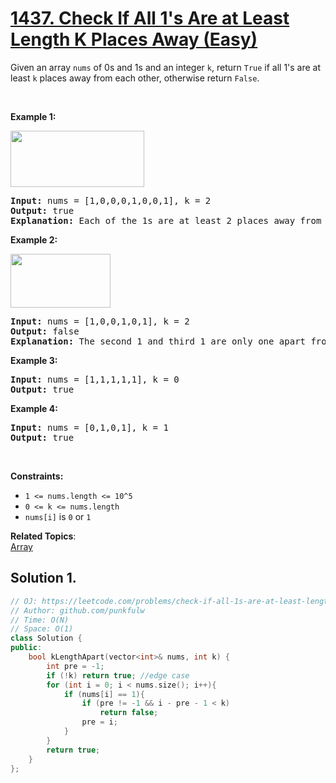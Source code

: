# [1437. Check If All 1's Are at Least Length K Places Away (Easy)](https://leetcode.com/problems/check-if-all-1s-are-at-least-length-k-places-away/)

<p>Given an array <code>nums</code> of 0s and 1s and an integer <code>k</code>, return <code>True</code> if all 1's are at least <code>k</code> places away from each other, otherwise return <code>False</code>.</p>

<p>&nbsp;</p>
<p><strong>Example 1:</strong></p>

<p><strong><img alt="" src="https://assets.leetcode.com/uploads/2020/04/15/sample_1_1791.png" style="width: 214px; height: 90px;"></strong></p>

<pre><strong>Input:</strong> nums = [1,0,0,0,1,0,0,1], k = 2
<strong>Output:</strong> true
<strong>Explanation:</strong> Each of the 1s are at least 2 places away from each other.
</pre>

<p><strong>Example 2:</strong></p>

<p><strong><img alt="" src="https://assets.leetcode.com/uploads/2020/04/15/sample_2_1791.png" style="width: 160px; height: 86px;"></strong></p>

<pre><strong>Input:</strong> nums = [1,0,0,1,0,1], k = 2
<strong>Output:</strong> false
<strong>Explanation: </strong>The second 1 and third 1 are only one apart from each other.</pre>

<p><strong>Example 3:</strong></p>

<pre><strong>Input:</strong> nums = [1,1,1,1,1], k = 0
<strong>Output:</strong> true
</pre>

<p><strong>Example 4:</strong></p>

<pre><strong>Input:</strong> nums = [0,1,0,1], k = 1
<strong>Output:</strong> true
</pre>

<p>&nbsp;</p>
<p><strong>Constraints:</strong></p>

<ul>
	<li><code>1 &lt;= nums.length &lt;= 10^5</code></li>
	<li><code>0 &lt;= k &lt;= nums.length</code></li>
	<li><code>nums[i]</code>&nbsp;is&nbsp;<code>0</code>&nbsp;or&nbsp;<code>1</code></li>
</ul>

**Related Topics**:  
[Array](https://leetcode.com/tag/array/)

## Solution 1.

```cpp
// OJ: https://leetcode.com/problems/check-if-all-1s-are-at-least-length-k-places-away/
// Author: github.com/punkfulw
// Time: O(N)
// Space: O(1)
class Solution {
public:
    bool kLengthApart(vector<int>& nums, int k) {
        int pre = -1;
        if (!k) return true; //edge case
        for (int i = 0; i < nums.size(); i++){
            if (nums[i] == 1){
                if (pre != -1 && i - pre - 1 < k)
                    return false;
                pre = i;
            }  
        }
        return true;
    }
};
```
